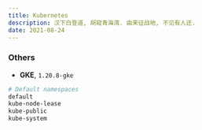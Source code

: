 ```yaml
---
title: Kubernetes
description: 汉下白登道, 胡窥青海湾. 由来征战地, 不见有人还.
date: 2021-08-24
---
```


### Others

* **GKE**, `1.20.8-gke`

```zsh
# Default namespaces
default
kube-node-lease
kube-public
kube-system
```
